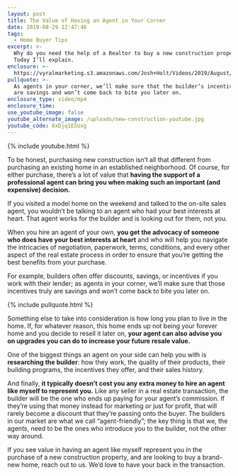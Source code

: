 ```yaml
---
layout: post
title: The Value of Having an Agent in Your Corner
date: 2019-08-29 22:47:46
tags:
  - Home Buyer Tips
excerpt: >-
  Why do you need the help of a Realtor to buy a new construction property?
  Today I’ll explain.
enclosure: >-
  https://vyralmarketing.s3.amazonaws.com/Josh+Holt/Videos/2019/August/The+Value+of+Having+an+Agent+in+Your+Corner.mp4
pullquote: >-
  As agents in your corner, we’ll make sure that the builder’s incentives truly
  are savings and won’t come back to bite you later on.
enclosure_type: video/mp4
enclosure_time:
use_youtube_image: false
youtube_alternate_image: /uploads/new-construction-youtube.jpg
youtube_code: 8xDjq1E5Uxg
---
```


{% include youtube.html %}

To be honest, purchasing new construction isn’t all that different from purchasing an existing home in an established neighborhood. Of course, for either purchase, there’s a lot of value that **having the support of a professional agent can bring you when making such an important (and expensive) decision.**

If you visited a model home on the weekend and talked to the on-site sales agent, you wouldn’t be talking to an agent who had your best interests at heart. That agent works for the builder and is looking out for them, not you.

When you hire an agent of your own, **you get the advocacy of someone who does have your best interests at heart** and who will help you navigate the intricacies of negotiation, paperwork, terms, conditions, and every other aspect of the real estate process in order to ensure that you’re getting the best benefits from your purchase.

For example, builders often offer discounts, savings, or incentives if you work with their lender; as agents in your corner, we’ll make sure that those incentives truly are savings and won’t come back to bite you later on.

{% include pullquote.html %}

Something else to take into consideration is how long you plan to live in the home. If, for whatever reason, this home ends up not being your forever home and you decide to resell it later on, **your agent can also advise you on upgrades you can do to increase your future resale value.**

One of the biggest things an agent on your side can help you with is **researching the builder**\: how they work, the quality of their products, their building programs, the incentives they offer, and their sales history.

And finally, **it typically doesn’t cost you any extra money to hire an agent like myself to represent you.** Like any seller in a real estate transaction, the builder will be the one who ends up paying for your agent’s commission. If they’re using that money instead for marketing or just for profit, that will rarely become a discount that they’re passing onto the buyer. The builders in our market are what we call “agent-friendly”; the key thing is that we, the agents, need to be the ones who introduce you to the builder, not the other way around.

If you see value in having an agent like myself represent you in the purchase of a new construction property, and are looking to buy a brand-new home, reach out to us. We’d love to have your back in the transaction.